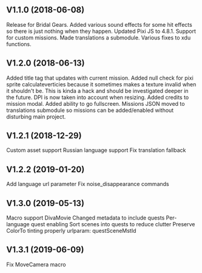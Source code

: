 ## V1.1.0 (2018-06-08)

Release for Bridal Gears.
Added various sound effects for some hit effects so there is just nothing when they happen.
Updated Pixi JS to 4.8.1.
Support for custom missions.
Made translations a submodule.
Various fixes to xdu functions.

## V1.2.0 (2018-06-13)

Added title tag that updates with current mission.
Added null check for pixi sprite calculateverticies because it sometimes makes a texture invalid when it shouldn't be. This is kinda a hack and should be investigated deeper in the future.
DPI is now taken into account when resizing.
Added credits to mission modal.
Added ability to go fullscreen.
Missions JSON moved to translations submodule so missions can be added/enabled without disturbing main project.

## V1.2.1 (2018-12-29)

Custom asset support
Russian language support
Fix translation fallback

## V1.2.2 (2019-01-20)

Add language url parameter
Fix noise\_disappearance commands

## V1.3.0 (2019-05-13)

Macro support
DivaMovie
Changed metadata to include quests
Per-language quest enabling
Sort scenes into quests to reduce clutter
Preserve ColorTo tinting properly
urlparam: questSceneMstId

## V1.3.1 (2019-06-09)

Fix MoveCamera macro
